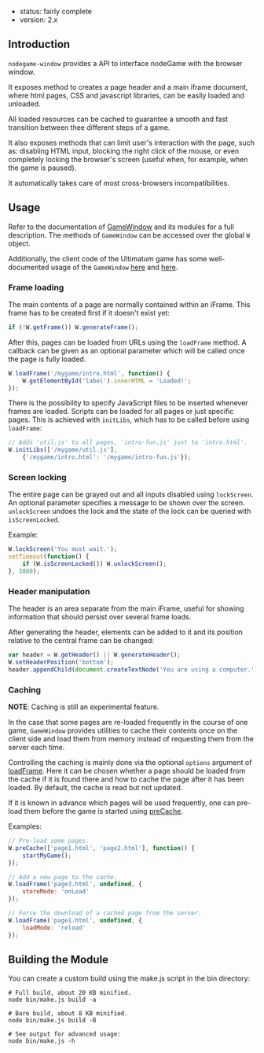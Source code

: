 - status: fairly complete
- version: 2.x

## Introduction

`nodegame-window` provides a API to interface nodeGame with the
browser window.

It exposes method to creates a page header and a main iframe document,
where html pages, CSS and javascript libraries, can be easily loaded
and unloaded. 

All loaded resources can be cached to guarantee a smooth and fast
transition between thee different steps of a game.

It also exposes methods that can limit user's interaction with the
page, such as: disabling HTML input, blocking the right click of the
mouse, or even completely locking the browser's screen (useful when,
for example, when the game is paused).

It automatically takes care of most cross-browsers incompatibilities.

## Usage

Refer to the documentation of [GameWindow](
http://nodegame.github.io/nodegame-window/docs/lib/GameWindow.js.html) and its
modules for a full description.
The methods of `GameWindow` can be accessed over the global `W` object.

Additionally, the client code of the Ultimatum game has some well-documented
usage of the `GameWindow` [here](
https://github.com/nodeGame/ultimatum/blob/master/game/client_types/player.js) and
[here](
https://github.com/nodeGame/ultimatum/blob/master/game/client_types/includes/player.callbacks.js
).

### Frame loading

The main contents of a page are normally contained within an iFrame.
This frame has to be created first if it doesn't exist yet:

```javascript
if (!W.getFrame()) W.generateFrame();
```

After this, pages can be loaded from URLs using the `loadFrame` method.
A callback can be given as an optional parameter which will be called once the
page is fully loaded.

```javascript
W.loadFrame('/mygame/intro.html', function() {
    W.getElementById('label').innerHTML = 'Loaded!';
});
```

There is the possibility to specify JavaScript files to be inserted whenever
frames are loaded.
Scripts can be loaded for all pages or just specific pages.
This is achieved with `initLibs`, which has to be called before using
`loadFrame`:

```javascript
// Adds 'util.js' to all pages, 'intro-fun.js' just to 'intro.html'.
W.initLibs(['/mygame/util.js'],
    {'/mygame/intro.html': '/mygame/intro-fun.js'});
```

### Screen locking

The entire page can be grayed out and all inputs disabled using `lockScreen`.
An optional parameter specifies a message to be shown over the screen.
`unlockScreen` undoes the lock and the state of the lock can be queried with
`isScreenLocked`.

Example:

```javascript
W.lockScreen('You must wait.');
setTimeout(function() {
    if (W.isScreenLocked()) W.unlockScreen();
}, 3000);
```

### Header manipulation

The header is an area separate from the main iFrame, useful for showing
information that should persist over several frame loads.

After generating the header, elements can be added to it and its position
relative to the central frame can be changed:

```javascript
var header = W.getHeader() || W.generateHeader();
W.setHeaderPosition('bottom');
header.appendChild(document.createTextNode('You are using a computer.'));
```

### Caching

**NOTE**: Caching is still an experimental feature.

In the case that some pages are re-loaded frequently in the course of one game,
`GameWindow` provides utilities to cache their contents once on the client side
and load them from memory instead of requesting them from the server each time.

Controlling the caching is mainly done via the optional `options` argument of
[loadFrame](
http://nodegame.github.io/nodegame-window/docs/lib/GameWindow.js.html#gamewindow.loadframe
).
Here it can be chosen whether a page should be loaded from the cache if it is
found there and how to cache the page after it has been loaded.
By default, the cache is read but not updated.

If it is known in advance which pages will be used frequently, one can pre-load
them before the game is started using [preCache](
http://nodegame.github.io/nodegame-window/docs/lib/GameWindow.js.html#gamewindow.precache
).

Examples:

```javascript
// Pre-load some pages.
W.preCache(['page1.html', 'page2.html'], function() {
    startMyGame();
});

// Add a new page to the cache.
W.loadFrame('page3.html', undefined, {
    storeMode: 'onLoad'
});

// Force the download of a cached page from the server.
W.loadFrame('page1.html', undefined, {
    loadMode: 'reload'
});
```

## Building the Module

You can create a custom build using the make.js script in the bin directory:

```shell
# Full build, about 20 KB minified.
node bin/make.js build -a

# Bare build, about 8 KB minified.
node bin/make.js build -B

# See output for advanced usage:
node bin/make.js -h
```
